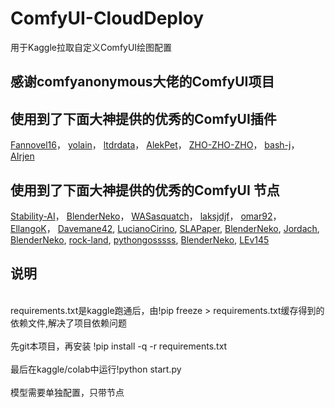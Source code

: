 # ComfyUI-CloudDeploy
用于Kaggle拉取自定义ComfyUI绘图配置
## 感谢comfyanonymous大佬的ComfyUI项目
## 使用到了下面大神提供的优秀的ComfyUI插件
[Fannovel16](https://github.com/Fannovel16/comfyui_controlnet_aux)，
[yolain](https://github.com/yolain/ComfyUI-Easy-Use)，
[ltdrdata](https://github.com/ltdrdata/ComfyUI-Manager)，
[AlekPet](https://github.com/AlekPet/ComfyUI_Custom_Nodes_AlekPet)，
[ZHO-ZHO-ZHO](https://github.com/ZHO-ZHO-ZHO/ComfyUI-SDXL_Art_Library-Button)，
[bash-j](https://github.com/bash-j/mikey_nodes)，
[AIrjen](https://github.com/AIrjen/OneButtonPrompt)
## 使用到了下面大神提供的优秀的ComfyUI 节点
[Stability-AI](https://github.com/Stability-AI/stability-ComfyUI-nodes)，
[BlenderNeko](https://github.com/BlenderNeko/ComfyUI_Cutoff)，
[WASasquatch](https://github.com/WASasquatch/was-node-suite-comfyui)，
[laksjdjf](https://github.com/laksjdjf/IPAdapter-ComfyUI)，
[omar92](https://github.com/omar92/ComfyUI-QualityOfLifeSuit_Omar92)，
[EllangoK](https://github.com/EllangoK/ComfyUI-post-processing-nodes)，
[Davemane42](https://github.com/Davemane42/ComfyUI_Dave_CustomNode),
[LucianoCirino](https://github.com/LucianoCirino/efficiency-nodes-comfyui),
[SLAPaper](https://github.com/SLAPaper/ComfyUI-Image-Selector),
[BlenderNeko](https://github.com/BlenderNeko/ComfyUI_Noise),
[Jordach](https://github.com/Jordach/comfy-plasma),
[BlenderNeko](https://github.com/BlenderNeko/ComfyUI_ADV_CLIP_emb),
[rock-land](https://github.com/rock-land/graphNavigator),
[pythongosssss](https://github.com/pythongosssss/ComfyUI-Custom-Scripts),
[BlenderNeko](https://github.com/BlenderNeko/ComfyUI_TiledKSampler),
[LEv145](https://github.com/LEv145/images-grid-comfy-plugin)

## 说明
<br>requirements.txt是kaggle跑通后，由!pip freeze > requirements.txt缓存得到的依赖文件,解决了项目依赖问题</br>
<br>先git本项目，再安装 !pip install -q -r requirements.txt</br>
<br>最后在kaggle/colab中运行!python start.py</br>
<br>模型需要单独配置，只带节点</br>
